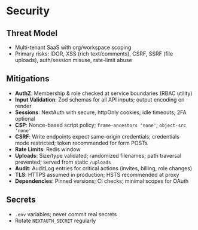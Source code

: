 # Security

## Threat Model
- Multi-tenant SaaS with org/workspace scoping
- Primary risks: IDOR, XSS (rich text/comments), CSRF, SSRF (file uploads), auth/session misuse, rate-limit abuse

## Mitigations
- **AuthZ**: Membership & role checked at service boundaries (RBAC utility)
- **Input Validation**: Zod schemas for all API inputs; output encoding on render
- **Sessions**: NextAuth with secure, httpOnly cookies; idle timeouts; 2FA optional
- **CSP**: Nonce-based script policy; `frame-ancestors 'none'`; `object-src 'none'`
- **CSRF**: Write endpoints expect same-origin credentials; credentials mode restricted; token recommended for form POSTs
- **Rate Limits**: Redis window
- **Uploads**: Size/type validated; randomized filenames; path traversal prevented; served from static `/uploads`
- **Audit**: AuditLog entries for critical actions (invites, billing, role changes)
- **TLS**: HTTPS assumed in production; HSTS recommended at proxy
- **Dependencies**: Pinned versions; CI checks; minimal scopes for OAuth

## Secrets
- `.env` variables; never commit real secrets
- Rotate `NEXTAUTH_SECRET` regularly
